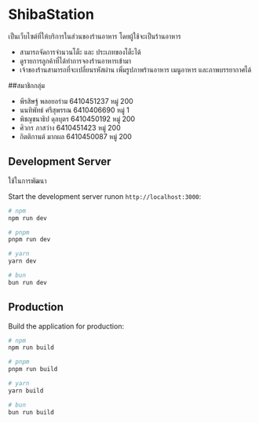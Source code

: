 # ShibaStation

เป็นเว็บไซต์ที่ให้บริการในส่วนของร้านอาหาร
โดยผู้ใช้จะเป็นร้านอาหาร

- สามารถจัดการจำนวนโต็ะ และ ประเภทของโต็ะได้
- ดูรายการลูกค้าที่ได้ทำการจองร้านอาหารเข้ามา
- เจ้าของร้านสามารถที่จะเปลี่ยนรหัสผ่าน เพิ่มรูปภาพร้านอาหาร เมนูอาหาร และภาพบรรยากาศได้


##สมาชิกกลุ่ม
- พีรสิษฐ์ พลอยอร่าม 6410451237 หมู่ 200
- นนทิพัทธ์ ศรีสุพรรณ 6410406690 หมู่ 1
- พิชญชนาธิป ดุลบุตร 6410450192 หมู่ 200
- ศิวกร ภาสว่าง 6410451423 หมู่ 200
- กิตติกานต์ มากผล 6410450087 หมู่ 200


## Development Server

ใช้ในการพัฒนา

Start the development server runon `http://localhost:3000`:

```bash
# npm
npm run dev

# pnpm
pnpm run dev

# yarn
yarn dev

# bun
bun run dev
```

## Production

Build the application for production:

```bash
# npm
npm run build

# pnpm
pnpm run build

# yarn
yarn build

# bun
bun run build
```
